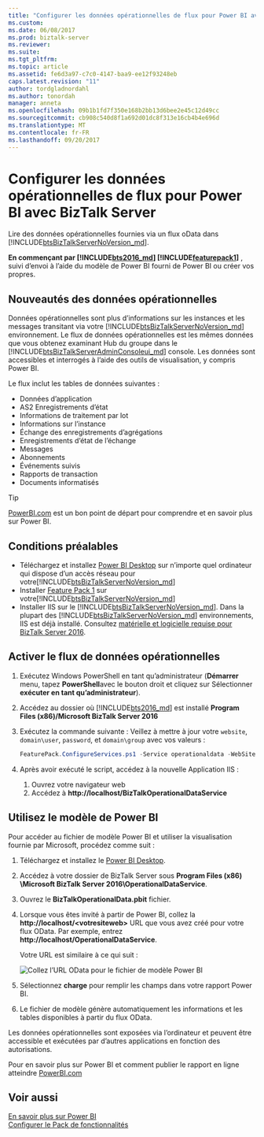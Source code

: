 ```yaml
---
title: "Configurer les données opérationnelles de flux pour Power BI avec BizTalk Server | Documents Microsoft"
ms.custom: 
ms.date: 06/08/2017
ms.prod: biztalk-server
ms.reviewer: 
ms.suite: 
ms.tgt_pltfrm: 
ms.topic: article
ms.assetid: fe6d3a97-c7c0-4147-baa9-ee12f93248eb
caps.latest.revision: "11"
author: tordgladnordahl
ms.author: tonordah
manager: anneta
ms.openlocfilehash: 09b1b1fd7f350e168b2bb13d6bee2e45c12d49cc
ms.sourcegitcommit: cb908c540d8f1a692d01dc8f313e16cb4b4e696d
ms.translationtype: MT
ms.contentlocale: fr-FR
ms.lasthandoff: 09/20/2017
---
```

# <a name="configure-the-operational-data-feed-for-power-bi-with-biztalk-server"></a>Configurer les données opérationnelles de flux pour Power BI avec BizTalk Server
Lire des données opérationnelles fournies via un flux oData dans [!INCLUDE[btsBizTalkServerNoVersion_md](../includes/btsbiztalkservernoversion-md.md)]. 

**En commençant par [!INCLUDE[bts2016_md](../includes/bts2016-md.md)] [!INCLUDE[featurepack1](../includes/featurepack1.md)]** , suivi d’envoi à l’aide du modèle de Power BI fourni de Power BI ou créer vos propres. 

## <a name="what-is-operational-data"></a>Nouveautés des données opérationnelles
Données opérationnelles sont plus d’informations sur les instances et les messages transitant via votre [!INCLUDE[btsBizTalkServerNoVersion_md](../includes/btsbiztalkservernoversion-md.md)] environnement. Le flux de données opérationnelles est les mêmes données que vous obtenez examinant Hub du groupe dans le [!INCLUDE[btsBizTalkServerAdminConsoleui_md](../includes/btsbiztalkserveradminconsoleui-md.md)] console. Les données sont accessibles et interrogés à l’aide des outils de visualisation, y compris Power BI. 

Le flux inclut les tables de données suivantes :
* Données d’application
* AS2 Enregistrements d’état
* Informations de traitement par lot
* Informations sur l’instance
* Échange des enregistrements d’agrégations
* Enregistrements d’état de l’échange
* Messages
* Abonnements
* Événements suivis
* Rapports de transaction
* Documents informatisés

> [!TIP]
> [PowerBI.com](http://powerbi.microsoft.com) est un bon point de départ pour comprendre et en savoir plus sur Power BI.

## <a name="prerequisites"></a>Conditions préalables
* Téléchargez et installez [Power BI Desktop](https://powerbi.microsoft.com/desktop/) sur n’importe quel ordinateur qui dispose d’un accès réseau pour votre[!INCLUDE[btsBizTalkServerNoVersion_md](../includes/btsbiztalkservernoversion-md.md)]
* Installer [Feature Pack 1](https://www.microsoft.com/download/details.aspx?id=55100) sur votre[!INCLUDE[btsBizTalkServerNoVersion_md](../includes/btsbiztalkservernoversion-md.md)]
* Installer IIS sur le [!INCLUDE[btsBizTalkServerNoVersion_md](../includes/btsbiztalkservernoversion-md.md)]. Dans la plupart des [!INCLUDE[btsBizTalkServerNoVersion_md](../includes/btsbiztalkservernoversion-md.md)] environnements, IIS est déjà installé. Consultez [matérielle et logicielle requise pour BizTalk Server 2016](../install-and-config-guides/hardware-and-software-requirements-for-biztalk-server-2016.md). 

## <a name="enable-operational-data-feed"></a>Activer le flux de données opérationnelles

1. Exécutez Windows PowerShell en tant qu’administrateur (**Démarrer** menu, tapez **PowerShell**avec le bouton droit et cliquez sur Sélectionner **exécuter en tant qu’administrateur**). 
2. Accédez au dossier où [!INCLUDE[bts2016_md](../includes/bts2016-md.md)] est installé **Program Files (x86)/Microsoft BizTalk Server 2016**
3. Exécutez la commande suivante : Veillez à mettre à jour votre `website`, `domain\user`, `password`, et `domain\group` avec vos valeurs : 

    ```Powershell
    FeaturePack.ConfigureServices.ps1 -Service operationaldata -WebSiteName '<Default Web Site>' -ApplicationPool <operationalDataServiceAppPool> -ApplicationPoolUser <domain>\<user> -ApplicationPoolUserPassword <password> -AuthorizationRoles '<domain>\<group1>, <domain>\<group2>'
    ```
4. Après avoir exécuté le script, accédez à la nouvelle Application IIS :  
    1. Ouvrez votre navigateur web
    2. Accédez à **http://localhost/BizTalkOperationalDataService**

## <a name="use-the-power-bi-template"></a>Utilisez le modèle de Power BI
Pour accéder au fichier de modèle Power BI et utiliser la visualisation fournie par Microsoft, procédez comme suit :

1. Téléchargez et installez le [Power BI Desktop](https://powerbi.microsoft.com/desktop/).
2. Accédez à votre dossier de BizTalk Server sous **Program Files (x86) \Microsoft BizTalk Server 2016\OperationalDataService**.
3. Ouvrez le **BizTalkOperationalData.pbit** fichier.
4. Lorsque vous êtes invité à partir de Power BI, collez la **http://localhost/\<votresiteweb\>**  URL que vous avez créé pour votre flux OData. Par exemple, entrez **http://localhost/OperationalDataService**. 

    Votre URL est similaire à ce qui suit : 
    
    ![Collez l’URL OData pour le fichier de modèle Power BI](../core/media/pasteurltopowerbitempaltefile.PNG)

5. Sélectionnez **charge** pour remplir les champs dans votre rapport Power BI. 
6. Le fichier de modèle génère automatiquement les informations et les tables disponibles à partir du flux OData.

Les données opérationnelles sont exposées via l’ordinateur et peuvent être accessible et exécutées par d’autres applications en fonction des autorisations. 

Pour en savoir plus sur Power BI et comment publier le rapport en ligne atteindre [PowerBI.com](http://powerbi.microsoft.com)

## <a name="see-also"></a>Voir aussi

[En savoir plus sur Power BI](https://www.powerbi.com)  
[Configurer le Pack de fonctionnalités](../core/configure-the-feature-pack.md)